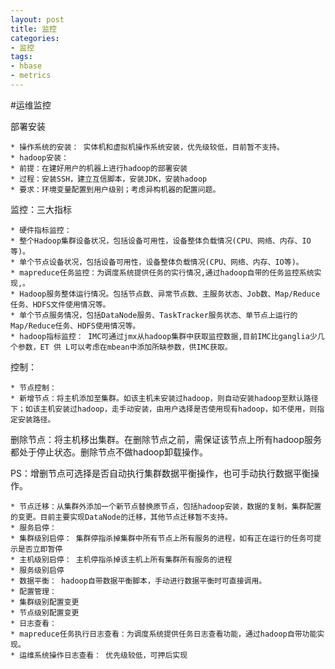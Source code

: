```yaml
---
layout: post
title: 监控
categories:
- 监控
tags:
- hbase
- metrics
---
```




#运维监控

部署安装

	* 操作系统的安装： 实体机和虚拟机操作系统安装，优先级较低，目前暂不支持。
	* hadoop安装：
	* 前提：在建好用户的机器上进行hadoop的部署安装
	* 过程：安装SSH，建立互信脚本，安装JDK，安装hadoop
	* 要求：环境变量配置到用户级别；考虑异构机器的配置问题。

监控：三大指标

	* 硬件指标监控：
	* 整个Hadoop集群设备状况，包括设备可用性，设备整体负载情况(CPU、网络、内存、IO等)。
	* 单个节点设备状况，包括设备可用性，设备整体负载情况(CPU、网络、内存、IO等)。
	* mapreduce任务监控：为调度系统提供任务的实行情况,通过hadoop自带的任务监控系统实现,。
	* Hadoop服务整体运行情况。包括节点数、异常节点数、主服务状态、Job数、Map/Reduce任务、HDFS文件使用情况等。
	* 单个节点服务情况，包括DataNode服务、TaskTracker服务状态、单节点上运行的Map/Reduce任务、HDFS使用情况等。
	* hadoop指标监控： IMC可通过jmx从hadoop集群中获取监控数据,目前IMC比ganglia少几个参数，ET 供 L可以考虑在mbean中添加所缺参数，供IMC获取。

控制：

	* 节点控制：
	* 新增节点：将主机添加至集群。如该主机未安装过hadoop，则自动安装hadoop至默认路径下；如该主机安装过hadoop，走手动安装，由用户选择是否使用现有hadoop，如不使用，则指定安装路径。

删除节点：将主机移出集群。在删除节点之前，需保证该节点上所有hadoop服务都处于停止状态。删除节点不做hadoop卸载操作。

PS：增删节点可选择是否自动执行集群数据平衡操作，也可手动执行数据平衡操作。

	* 节点迁移：从集群外添加一个新节点替换原节点，包括hadoop安装，数据的复制，集群配置的变更。目前主要实现DataNode的迁移，其他节点迁移暂不支持。
	* 服务启停：
	* 集群级别启停： 集群停指杀掉集群中所有节点上所有服务的进程，如有正在运行的任务可提示是否立即暂停
	* 主机级别启停： 主机停指杀掉该主机上所有集群所有服务的进程
	* 服务级别启停
	* 数据平衡： hadoop自带数据平衡脚本，手动进行数据平衡时可直接调用。
	* 配置管理：
	* 集群级别配置变更
	* 节点级别配置变更
	* 日志查看：
	* mapreduce任务执行日志查看：为调度系统提供任务日志查看功能，通过hadoop自带功能实现。
	* 运维系统操作日志查看： 优先级较低，可押后实现

